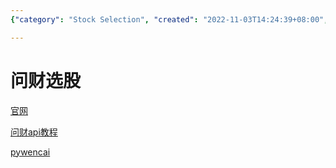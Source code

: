 ```yaml
---
{"category": "Stock Selection", "created": "2022-11-03T14:24:39+08:00", "date": "2022-11-03 14:24:39", "description": "Introducing '问财选股' (WenCai XuanGǔ), a stock selection platform with an official website and API tutorial. It also has a Python implementation called 'pywencai', providing users with tools for making informed investment decisions.", "modified": "2022-11-03T14:26:27+08:00", "tags": ["stock_selection", "WenCai XuanGǔ", "Python", "API", "finance", "investment", "platform"], "title": "Discover '问财选股': The Comprehensive Stock Selection Platform And Python Implementation"}

---
```


# 问财选股

[官网](http://www.iwencai.com/unifiedmobile/#/home/index)

[问财api教程](https://zhuanlan.zhihu.com/p/539403282?utm_id=0)

[pywencai](https://github.com/zsrl/pywencai)
